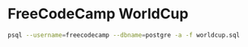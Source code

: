 # FreeCodeCamp WorldCup



```bash
psql --username=freecodecamp --dbname=postgre -a -f worldcup.sql
```
